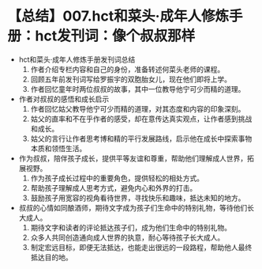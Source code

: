 # 【总结】007.hct和菜头·成年人修炼手册：hct发刊词：像个叔叔那样

-   hct和菜头·成年人修炼手册发刊词总结
    1.  作者介绍专栏内容和自己的身份，准备转述何菜头老师的课程。
    2.  回顾五年前发刊词写给罗振宇的双胞胎女儿，现在他们即将上学。
    3.  作者回忆童年时两位叔叔的故事，其中一位教导他宁可少而精的道理。
-   作者对叔叔的感悟和成长启示
    1.  作者回忆姑父教导他宁可少而精的道理，对其态度和内容的印象深刻。
    2.  姑父的直率和不在乎作者的感受，却在意传达真实观点，让作者感到挑战和成长。
    3.  姑父的言行让作者思考博和精的平行发展路线，启示他在成长中探索事物本质和领悟生活。
-   作为叔叔，陪伴孩子成长，提供平等友谊和尊重，帮助他们理解成人世界，拓展视野。
    1.  作为孩子成长过程中的重要角色，提供轻松的相处方式。
    2.  帮助孩子理解成人思考方式，避免内心和外界的打击。
    3.  鼓励孩子用宽容的视角看待世界，寻找快乐和趣味，抵达未知的地方。
-   叔叔的心情如同酿酒师，期待文字成为孩子们生命中的特别礼物，等待他们长大成人。
    1.  期待文字和读者的评论抵达孩子们，成为他们生命中的特别礼物。
    2.  众多人共同创造通向成人世界的执意，耐心等待孩子长大成人。
    3.  制定宏远目标，即便无法抵达，也能走出很远的一段路程，帮助他人最终抵达目的地。